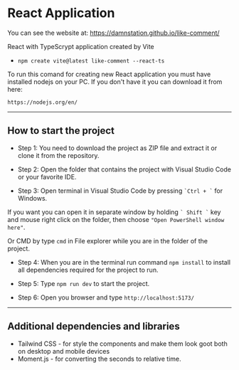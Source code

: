 # React Application

You can see the website at: https://damnstation.github.io/like-comment/

React with TypeScrypt application created by Vite

- `npm create vite@latest like-comment --react-ts`

To run this comand for creating new React application you must have installed nodejs on your PC. If you don't have it you can download it from here:

`https://nodejs.org/en/`

---

## How to start the project

- Step 1: You need to download the project as ZIP file and extract it or clone it from the repository.

- Step 2: Open the folder that contains the project with Visual Studio Code or your favorite IDE.

- Step 3: Open terminal in Visual Studio Code by pressing `` `Ctrl + ` `` for Windows.

If you want you can open it in separate window by holding `` ` Shift ` `` key and mouse right click on the folder, then choose `"Open PowerShell window here"`.

Or CMD by type `cmd` in File explorer while you are in the folder of the project.

- Step 4: When you are in the terminal run command `npm install` to install all dependencies required for the project to run.

- Step 5: Type `npm run dev` to start the project.

- Step 6: Open you browser and type `http://localhost:5173/`

---

## Additional dependencies and libraries

- Tailwind CSS - for style the components and make them look goot both on desktop and mobile devices
- Moment.js - for converting the seconds to relative time.
